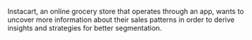 Instacart, an online grocery store that operates through an app, wants to uncover more information about their sales patterns in order to derive insights and strategies for better segmentation.
